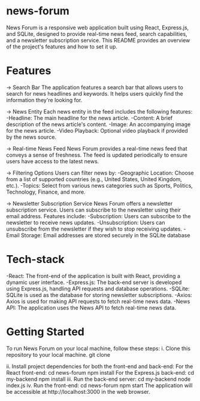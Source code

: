 # news-forum
 News Forum is a responsive web application built using React, Express.js, and SQLite, designed to provide real-time news feed, search capabilities, and a newsletter subscription service. This README provides an overview of the project's features and how to set it up.

# Features
-> Search Bar
The application features a search bar that allows users to search for news headlines and keywords. It helps users quickly find the information they're looking for.

-> News Entity
Each news entity in the feed includes the following features:
  -Headline: The main headline for the news article.
  -Content: A brief description of the news article's content.
  -Image: An accompanying image for the news article.
  -Video Playback: Optional video playback if provided by the news source.
  
-> Real-time News Feed
News Forum provides a real-time news feed that conveys a sense of freshness. The feed is updated periodically to ensure users have access to the latest news.

-> Filtering Options
Users can filter news by:
  -Geographic Location: Choose from a list of supported countries (e.g., United States, United Kingdom, etc.).
  -Topics: Select from various news categories such as Sports, Politics, Technology, Finance, and more.
  
-> Newsletter Subscription Service
News Forum offers a newsletter subscription service. Users can subscribe to the newsletter using their email address. Features include:
  -Subscription: Users can subscribe to the newsletter to receive news updates.
  -Unsubscription: Users can unsubscribe from the newsletter if they wish to stop receiving updates.
  -Email Storage: Email addresses are stored securely in the SQLite database

# Tech-stack
-React: The front-end of the application is built with React, providing a dynamic user interface.
-Express.js: The back-end server is developed using Express.js, handling API requests and database operations.
-SQLite: SQLite is used as the database for storing newsletter subscriptions.
-Axios: Axios is used for making API requests to fetch real-time news data.
-News API: The application uses the News API to fetch real-time news data.

# Getting Started
To run News Forum on your local machine, follow these steps:
i. Clone this repository to your local machine.
git clone <repository-url>

ii. Install project dependencies for both the front-end and back-end:
    For the React front-end:
      cd news-forum
      npm install
    For the Express.js back-end:
      cd my-backend
      npm install
iii. Run the back-end server:
    cd my-backend
    node index.js
iv. Run the front-end:
    cd news-forum
    npm start
The application will be accessible at http://localhost:3000 in the web browser.

